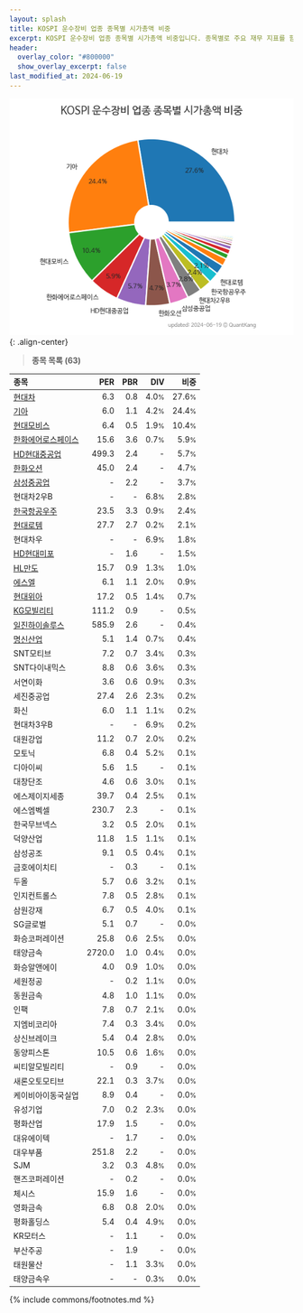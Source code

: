 ```yaml
---
layout: splash
title: KOSPI 운수장비 업종 종목별 시가총액 비중
excerpt: KOSPI 운수장비 업종 종목별 시가총액 비중입니다. 종목별로 주요 재무 지표를 함께 표시합니다.
header:
  overlay_color: "#800000"
  show_overlay_excerpt: false
last_modified_at: 2024-06-19
---
```



![KOSPI 운수장비 업종 종목별 시가총액 비중](/stats/sector/images/kospi_업종_운수장비_종목.png){: .align-center}


> **종목 목록 (63)**<a id="list"></a>

| **종목** | **PER** | **PBR** | **DIV** | **비중** |
| :------- | ------: | ------: | ------: | -------: |
| [현대차](/005380/) | 6.3 | 0.8 | 4.0<small>%</small> | 27.6<small>%</small> |
| [기아](/000270/) | 6.0 | 1.1 | 4.2<small>%</small> | 24.4<small>%</small> |
| [현대모비스](/012330/) | 6.4 | 0.5 | 1.9<small>%</small> | 10.4<small>%</small> |
| [한화에어로스페이스](/012450/) | 15.6 | 3.6 | 0.7<small>%</small> | 5.9<small>%</small> |
| [HD현대중공업](/329180/) | 499.3 | 2.4 | - | 5.7<small>%</small> |
| [한화오션](/042660/) | 45.0 | 2.4 | - | 4.7<small>%</small> |
| [삼성중공업](/010140/) | - | 2.2 | - | 3.7<small>%</small> |
| 현대차2우B | - | - | 6.8<small>%</small> | 2.8<small>%</small> |
| [한국항공우주](/047810/) | 23.5 | 3.3 | 0.9<small>%</small> | 2.4<small>%</small> |
| [현대로템](/064350/) | 27.7 | 2.7 | 0.2<small>%</small> | 2.1<small>%</small> |
| 현대차우 | - | - | 6.9<small>%</small> | 1.8<small>%</small> |
| [HD현대미포](/010620/) | - | 1.6 | - | 1.5<small>%</small> |
| [HL만도](/204320/) | 15.7 | 0.9 | 1.3<small>%</small> | 1.0<small>%</small> |
| [에스엘](/005850/) | 6.1 | 1.1 | 2.0<small>%</small> | 0.9<small>%</small> |
| [현대위아](/011210/) | 17.2 | 0.5 | 1.4<small>%</small> | 0.7<small>%</small> |
| [KG모빌리티](/003620/) | 111.2 | 0.9 | - | 0.5<small>%</small> |
| [일진하이솔루스](/271940/) | 585.9 | 2.6 | - | 0.4<small>%</small> |
| [명신산업](/009900/) | 5.1 | 1.4 | 0.7<small>%</small> | 0.4<small>%</small> |
| SNT모티브 | 7.2 | 0.7 | 3.4<small>%</small> | 0.3<small>%</small> |
| SNT다이내믹스 | 8.8 | 0.6 | 3.6<small>%</small> | 0.3<small>%</small> |
| 서연이화 | 3.6 | 0.6 | 0.9<small>%</small> | 0.3<small>%</small> |
| 세진중공업 | 27.4 | 2.6 | 2.3<small>%</small> | 0.2<small>%</small> |
| 화신 | 6.0 | 1.1 | 1.1<small>%</small> | 0.2<small>%</small> |
| 현대차3우B | - | - | 6.9<small>%</small> | 0.2<small>%</small> |
| 대원강업 | 11.2 | 0.7 | 2.0<small>%</small> | 0.2<small>%</small> |
| 모토닉 | 6.8 | 0.4 | 5.2<small>%</small> | 0.1<small>%</small> |
| 디아이씨 | 5.6 | 1.5 | - | 0.1<small>%</small> |
| 대창단조 | 4.6 | 0.6 | 3.0<small>%</small> | 0.1<small>%</small> |
| 에스제이지세종 | 39.7 | 0.4 | 2.5<small>%</small> | 0.1<small>%</small> |
| 에스엠벡셀 | 230.7 | 2.3 | - | 0.1<small>%</small> |
| 한국무브넥스 | 3.2 | 0.5 | 2.0<small>%</small> | 0.1<small>%</small> |
| 덕양산업 | 11.8 | 1.5 | 1.1<small>%</small> | 0.1<small>%</small> |
| 삼성공조 | 9.1 | 0.5 | 0.4<small>%</small> | 0.1<small>%</small> |
| 금호에이치티 | - | 0.3 | - | 0.1<small>%</small> |
| 두올 | 5.7 | 0.6 | 3.2<small>%</small> | 0.1<small>%</small> |
| 인지컨트롤스 | 7.8 | 0.5 | 2.8<small>%</small> | 0.1<small>%</small> |
| 삼원강재 | 6.7 | 0.5 | 4.0<small>%</small> | 0.1<small>%</small> |
| SG글로벌 | 5.1 | 0.7 | - | 0.0<small>%</small> |
| 화승코퍼레이션 | 25.8 | 0.6 | 2.5<small>%</small> | 0.0<small>%</small> |
| 태양금속 | 2720.0 | 1.0 | 0.4<small>%</small> | 0.0<small>%</small> |
| 화승알앤에이 | 4.0 | 0.9 | 1.0<small>%</small> | 0.0<small>%</small> |
| 세원정공 | - | 0.2 | 1.1<small>%</small> | 0.0<small>%</small> |
| 동원금속 | 4.8 | 1.0 | 1.1<small>%</small> | 0.0<small>%</small> |
| 인팩 | 7.8 | 0.7 | 2.1<small>%</small> | 0.0<small>%</small> |
| 지엠비코리아 | 7.4 | 0.3 | 3.4<small>%</small> | 0.0<small>%</small> |
| 상신브레이크 | 5.4 | 0.4 | 2.8<small>%</small> | 0.0<small>%</small> |
| 동양피스톤 | 10.5 | 0.6 | 1.6<small>%</small> | 0.0<small>%</small> |
| 씨티알모빌리티 | - | 0.9 | - | 0.0<small>%</small> |
| 새론오토모티브 | 22.1 | 0.3 | 3.7<small>%</small> | 0.0<small>%</small> |
| 케이비아이동국실업 | 8.9 | 0.4 | - | 0.0<small>%</small> |
| 유성기업 | 7.0 | 0.2 | 2.3<small>%</small> | 0.0<small>%</small> |
| 평화산업 | 17.9 | 1.5 | - | 0.0<small>%</small> |
| 대유에이텍 | - | 1.7 | - | 0.0<small>%</small> |
| 대우부품 | 251.8 | 2.2 | - | 0.0<small>%</small> |
| SJM | 3.2 | 0.3 | 4.8<small>%</small> | 0.0<small>%</small> |
| 핸즈코퍼레이션 | - | 0.2 | - | 0.0<small>%</small> |
| 체시스 | 15.9 | 1.6 | - | 0.0<small>%</small> |
| 영화금속 | 6.8 | 0.8 | 2.0<small>%</small> | 0.0<small>%</small> |
| 평화홀딩스 | 5.4 | 0.4 | 4.9<small>%</small> | 0.0<small>%</small> |
| KR모터스 | - | 1.1 | - | 0.0<small>%</small> |
| 부산주공 | - | 1.9 | - | 0.0<small>%</small> |
| 태원물산 | - | 1.1 | 3.3<small>%</small> | 0.0<small>%</small> |
| 태양금속우 | - | - | 0.3<small>%</small> | 0.0<small>%</small> |

{% include commons/footnotes.md %}